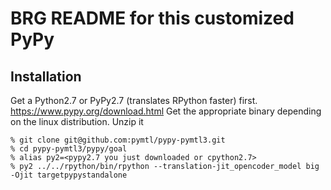 BRG README for this customized PyPy
===================================

Installation
------------
Get a Python2.7 or PyPy2.7 (translates RPython faster) first.
https://www.pypy.org/download.html Get the appropriate binary depending on the linux distribution. Unzip it

```
% git clone git@github.com:pymtl/pypy-pymtl3.git
% cd pypy-pymtl3/pypy/goal
% alias py2=<pypy2.7 you just downloaded or cpython2.7> 
% py2 ../../rpython/bin/rpython --translation-jit_opencoder_model big -Ojit targetpypystandalone
```
